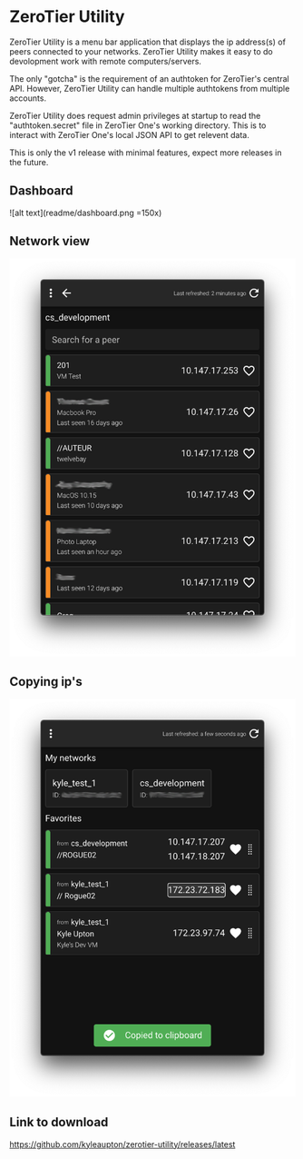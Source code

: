 # ZeroTier Utility

ZeroTier Utility is a menu bar application that displays the ip address(s) of peers connected to your networks. ZeroTier Utility makes it easy to do devolopment work with remote computers/servers.

The only "gotcha" is the requirement of an authtoken for ZeroTier's central API. However, ZeroTier Utility can handle multiple authtokens from multiple accounts.

ZeroTier Utility does request admin privileges at startup to read the "authtoken.secret" file in ZeroTier One's working directory. This is to interact with ZeroTier One's local JSON API to get relevent data.

This is only the v1 release with minimal features, expect more releases in the future.

## Dashboard

![alt text](readme/dashboard.png =150x)

## Network view

![alt text](readme/network.png)

## Copying ip's

![alt text](readme/copyip.png)

## Link to download

https://github.com/kyleaupton/zerotier-utility/releases/latest
